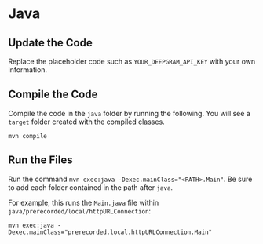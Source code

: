 # Java

## Update the Code

Replace the placeholder code such as `YOUR_DEEPGRAM_API_KEY` with your own information.

## Compile the Code

Compile the code in the `java` folder by running the following. You will see a `target` folder created with the compiled classes.

```
mvn compile
```

## Run the Files

Run the command `mvn exec:java -Dexec.mainClass="<PATH>.Main"`. Be sure to add each folder contained in the path after `java`.

For example, this runs the `Main.java` file within `java/prerecorded/local/httpURLConnection`:

```
mvn exec:java -Dexec.mainClass="prerecorded.local.httpURLConnection.Main"
```
